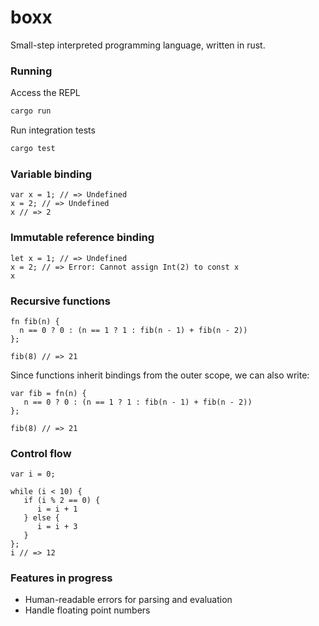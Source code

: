 # boxx

Small-step interpreted programming language, written in rust. 

### Running
Access the REPL
```sh
cargo run
```

Run integration tests
```sh
cargo test
```

### Variable binding
```
var x = 1; // => Undefined
x = 2; // => Undefined
x // => 2
```

### Immutable reference binding
```
let x = 1; // => Undefined
x = 2; // => Error: Cannot assign Int(2) to const x
x
```

### Recursive functions

```
fn fib(n) {
  n == 0 ? 0 : (n == 1 ? 1 : fib(n - 1) + fib(n - 2))
};

fib(8) // => 21
```

Since functions inherit bindings from the outer scope, we can also write:

```
var fib = fn(n) {
   n == 0 ? 0 : (n == 1 ? 1 : fib(n - 1) + fib(n - 2))
};

fib(8) // => 21
```

### Control flow
```
var i = 0;

while (i < 10) {
   if (i % 2 == 0) {
      i = i + 1
   } else {
      i = i + 3
   }
};
i // => 12

```

### Features in progress
 - Human-readable errors for parsing and evaluation
 - Handle floating point numbers
